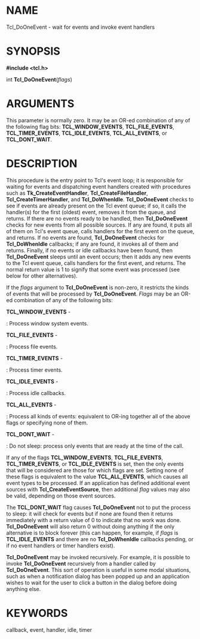 # NAME

Tcl_DoOneEvent - wait for events and invoke event handlers

# SYNOPSIS

**#include \<tcl.h\>**

int **Tcl_DoOneEvent**(*flags*)

# ARGUMENTS

This parameter is normally zero. It may be an OR-ed combination of any
of the following flag bits: **TCL_WINDOW_EVENTS**, **TCL_FILE_EVENTS**,
**TCL_TIMER_EVENTS**, **TCL_IDLE_EVENTS**, **TCL_ALL_EVENTS**, or
**TCL_DONT_WAIT**.

# DESCRIPTION

This procedure is the entry point to Tcl\'s event loop; it is
responsible for waiting for events and dispatching event handlers
created with procedures such as **Tk_CreateEventHandler**,
**Tcl_CreateFileHandler**, **Tcl_CreateTimerHandler**, and
**Tcl_DoWhenIdle**. **Tcl_DoOneEvent** checks to see if events are
already present on the Tcl event queue; if so, it calls the handler(s)
for the first (oldest) event, removes it from the queue, and returns. If
there are no events ready to be handled, then **Tcl_DoOneEvent** checks
for new events from all possible sources. If any are found, it puts all
of them on Tcl\'s event queue, calls handlers for the first event on the
queue, and returns. If no events are found, **Tcl_DoOneEvent** checks
for **Tcl_DoWhenIdle** callbacks; if any are found, it invokes all of
them and returns. Finally, if no events or idle callbacks have been
found, then **Tcl_DoOneEvent** sleeps until an event occurs; then it
adds any new events to the Tcl event queue, calls handlers for the first
event, and returns. The normal return value is 1 to signify that some
event was processed (see below for other alternatives).

If the *flags* argument to **Tcl_DoOneEvent** is non-zero, it restricts
the kinds of events that will be processed by **Tcl_DoOneEvent**.
*Flags* may be an OR-ed combination of any of the following bits:

**TCL_WINDOW_EVENTS** -

:   Process window system events.

**TCL_FILE_EVENTS** -

:   Process file events.

**TCL_TIMER_EVENTS** -

:   Process timer events.

**TCL_IDLE_EVENTS** -

:   Process idle callbacks.

**TCL_ALL_EVENTS** -

:   Process all kinds of events: equivalent to OR-ing together all of
    the above flags or specifying none of them.

**TCL_DONT_WAIT** -

:   Do not sleep: process only events that are ready at the time of the
    call.

If any of the flags **TCL_WINDOW_EVENTS**, **TCL_FILE_EVENTS**,
**TCL_TIMER_EVENTS**, or **TCL_IDLE_EVENTS** is set, then the only
events that will be considered are those for which flags are set.
Setting none of these flags is equivalent to the value
**TCL_ALL_EVENTS**, which causes all event types to be processed. If an
application has defined additional event sources with
**Tcl_CreateEventSource**, then additional *flag* values may also be
valid, depending on those event sources.

The **TCL_DONT_WAIT** flag causes **Tcl_DoOneEvent** not to put the
process to sleep: it will check for events but if none are found then it
returns immediately with a return value of 0 to indicate that no work
was done. **Tcl_DoOneEvent** will also return 0 without doing anything
if the only alternative is to block forever (this can happen, for
example, if *flags* is **TCL_IDLE_EVENTS** and there are no
**Tcl_DoWhenIdle** callbacks pending, or if no event handlers or timer
handlers exist).

**Tcl_DoOneEvent** may be invoked recursively. For example, it is
possible to invoke **Tcl_DoOneEvent** recursively from a handler called
by **Tcl_DoOneEvent**. This sort of operation is useful in some modal
situations, such as when a notification dialog has been popped up and an
application wishes to wait for the user to click a button in the dialog
before doing anything else.

# KEYWORDS

callback, event, handler, idle, timer
